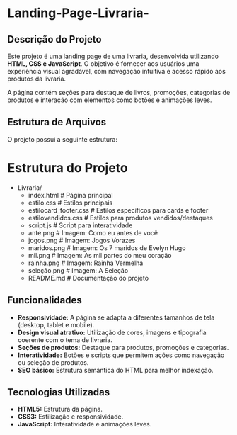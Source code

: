 # Landing-Page-Livraria-

## Descrição do Projeto
Este projeto é uma landing page de uma livraria, desenvolvida utilizando **HTML, CSS e JavaScript**. O objetivo é fornecer aos usuários uma experiência visual agradável, com navegação intuitiva e acesso rápido aos produtos da livraria.

A página contém seções para destaque de livros, promoções, categorias de produtos e interação com elementos como botões e animações leves.  

## Estrutura de Arquivos
O projeto possui a seguinte estrutura:

# Estrutura do Projeto

- Livraria/
  - index.html        # Página principal
  - estilo.css        # Estilos principais
  - estilocard_footer.css  # Estilos específicos para cards e footer
  - estilovendidos.css      # Estilos para produtos vendidos/destaques
  - script.js         # Script para interatividade
  - ante.png          # Imagem: Como eu antes de você
  - jogos.png         # Imagem: Jogos Vorazes
  - maridos.png       # Imagem: Os 7 maridos de Evelyn Hugo
  - mil.png           # Imagem: As mil partes do meu coração
  - rainha.png        # Imagem: Rainha Vermelha
  - seleção.png       # Imagem: A Seleção
  - README.md         # Documentação do projeto



## Funcionalidades
- **Responsividade:** A página se adapta a diferentes tamanhos de tela (desktop, tablet e mobile).
- **Design visual atrativo:** Utilização de cores, imagens e tipografia coerente com o tema de livraria.
- **Seções de produtos:** Destaque para produtos, promoções e categorias.
- **Interatividade:** Botões e scripts que permitem ações como navegação ou seleção de produtos.
- **SEO básico:** Estrutura semântica do HTML para melhor indexação.

## Tecnologias Utilizadas
- **HTML5:** Estrutura da página.
- **CSS3:** Estilização e responsividade.
- **JavaScript:** Interatividade e animações leves.



